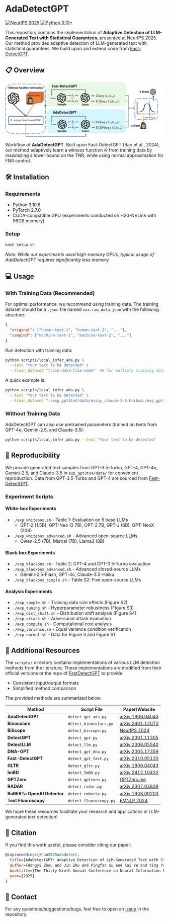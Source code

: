 # AdaDetectGPT

[![NeurIPS 2025](https://img.shields.io/badge/NeurIPS-2025-blue)](https://neurips.cc/)
[![Python 3.10+](https://img.shields.io/badge/Python-3.10+-green)](https://www.python.org/)

This repository contains the implementation of **Adaptive Detection of LLM-Generated Text with Statistical Guarantees**, presented at NeurIPS 2025. Our method provides adaptive detection of LLM-generated text with statistical guarantees. We build upon and extend code from [Fast-DetectGPT](https://github.com/baoguangsheng/fast-detect-gpt).

## 📋 Overview

![AdaDetectGPT Workflow](figure/AdaDetectGPT.png)

Workflow of **AdaDetectGPT**. Built upon Fast-DetectGPT (Bao et al., 2024), our method adaptively learn a witness function $\hat{w}$ from training data by maximizing a lower bound on the TNR, while using normal approximation for FNR control.

## 🛠️ Installation

### Requirements
- Python 3.10.8
- PyTorch 2.7.0
- CUDA-compatible GPU (experiments conducted on H20-NVLink with 96GB memory)

### Setup
```bash
bash setup.sh
```

*Note: While our experiments used high-memory GPUs, typical usage of AdaDetectGPT requires significantly less memory.*

## 💻 Usage

### With Training Data (Recommended)

For optimal performance, we recommend using training data. The training dataset should be a `.json` file named `xxx.raw_data.json` with the following structure:

```json
{
  "original": ["human-text-1", "human-text-2", "..."],
  "sampled": ["machine-text-1", "machine-text-2", "..."]
}
```

Run detection with training data:
```bash
python scripts/local_infer_ada.py \
  --text "Your text to be detected" \
  --train_dataset "train-data-file-name"  ## for multiple training datasets, separate them with `&`
```

A quick example is: 
```bash
python scripts/local_infer_ada.py \
  --text "Your text to be detected" \
  --train_dataset "./exp_gpt3to4/data/essay_claude-3-5-haiku&./exp_gpt3to4/data/xsum_claude-3-5-haiku"
```

### Without Training Data

AdaDetectGPT can also use pretrained parameters (trained on texts from GPT-4o, Gemini-2.5, and Claude-3.5):

```bash
python scripts/local_infer_ada.py --text "Your text to be detected"
```

## 🔬 Reproducibility

We provide generated text samples from GPT-3.5-Turbo, GPT-4, GPT-4o, Gemini-2.5, and Claude-3.5 in `exp_gpt3to4/data/` for convenient reproduction. Data from GPT-3.5-Turbo and GPT-4 are sourced from [Fast-DetectGPT](https://github.com/baoguangsheng/fast-detect-gpt).

### Experiment Scripts

#### White-box Experiments
- `./exp_whitebox.sh` - Table 1: Evaluation on 5 base LLMs
  - GPT-2 (1.5B), GPT-Neo (2.7B), OPT-2.7B, GPT-J (6B), GPT-NeoX (20B)
- `./exp_whitebox_advanced.sh` - Advanced open-source LLMs
  - Qwen-2.5 (7B), Mistral (7B), Llama3 (8B)

#### Black-box Experiments
- `./exp_blackbox.sh` - Table 2: GPT-4 and GPT-3.5-Turbo evaluation
- `./exp_blackbox_advanced.sh` - Advanced closed-source LLMs
  - Gemini-2.5-Flash, GPT-4o, Claude-3.5-Haiku
- `./exp_blackbox_simple.sh` - Table S2: Five open-source LLMs

#### Analysis Experiments
- `./exp_sample.sh` - Training data size effects (Figure S2)
- `./exp_tuning.sh` - Hyperparameter robustness (Figure S3)
- `./exp_dist_shift.sh` - Distribution shift analysis (Figure S4)
- `./exp_attack.sh` - Adversarial attack evaluation
- `./exp_compute.sh` - Computational cost analysis
- `./exp_variance.sh` - Equal variance condition verification
- `./exp_normal.sh` - Data for Figure 3 and Figure S1

## 🎁 Additional Resources

The `scripts/` directory contains implementations of various LLM detection methods from the literature. These implementations are modified from their official versions or the repo of [FastDetectGPT](https://github.com/baoguangsheng/fast-detect-gpt) to provide:
- Consistent input/output formats
- Simplified method comparison

The provided methods are summarized below.

| Method | Script File | Paper/Website |
|--------|------------|---------------|
| **AdaDetectGPT** | `detect_gpt_ada.py` | [arXiv:1906.04043](https://arxiv.org/abs/1906.04043) |
| **Binoculars** | `detect_binoculars.py` | [arXiv:2401.12070](https://arxiv.org/abs/2401.12070) |
| **BiScope** | `detect_biscope.py` | [NeurIPS 2024](https://neurips.cc/virtual/2024/poster/95814) |
| **DetectGPT** | `detect_gpt.py` | [arXiv:2301.11305](https://arxiv.org/abs/2301.11305) |
| **DetectLLM** | `detect_llm.py` | [arXiv:2306.05540](https://arxiv.org/abs/2306.05540) |
| **DNA-GPT** | `detect_gpt_dna.py` | [arXiv:2305.17359](https://arxiv.org/abs/2305.17359) |
| **Fast-DetectGPT** | `detect_gpt_fast.py` | [arXiv:2310.05130](https://arxiv.org/abs/2310.05130) |
| **GLTR** | `detect_gltr.py` | [arXiv:1906.04043](https://arxiv.org/abs/1906.04043) |
| **ImBD** | `detect_ImBD.py` | [arXiv:2412.10432](https://arxiv.org/abs/2412.10432) |
| **GPTZero** | `detect_gptzero.py` | [GPTZero.me](https://gptzero.me/) |
| **RADAR** | `detect_radar.py` | [arXiv:2307.03838](https://arxiv.org/abs/2307.03838) |
| **RoBERTa OpenAI Detector** | `detect_roberta.py` | [arXiv:1908.09203](https://arxiv.org/abs/1908.09203) |
| **Text Fluoroscopy** | `detect_fluoroscopy.py` | [EMNLP 2024](https://aclanthology.org/2024.emnlp-main.885/) |

We hope these resources facilitate your research and applications in LLM-generated text detection!

## 📖 Citation

If you find this work useful, please consider citing our paper:

```bibtex
@inproceedings{zhou2025adadetect,
  title={AdaDetectGPT: Adaptive Detection of LLM-Generated Text with Statistical Guarantees},
  author={Hongyi Zhou and Jin Zhu and Pingfan Su and Kai Ye and Ying Yang and Shakeel A O B Gavioli-Akilagun and Chengchun Shi},
  booktitle={The Thirty-Ninth Annual Conference on Neural Information Processing Systems},
  year={2025}
}
```

## 📧 Contact

For any questions/suggestions/bugs, feel free to open an [issue](https://github.com/Mamba413/AdaDetectGPT/issues) in the repository.